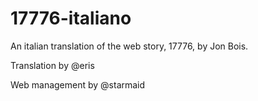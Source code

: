 # 17776-italiano

An italian translation of the web story, 17776, by Jon Bois. 

Translation by @eris

Web management by @starmaid
